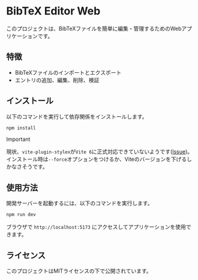 # BibTeX Editor Web

このプロジェクトは、BibTeXファイルを簡単に編集・管理するためのWebアプリケーションです。

## 特徴

- BibTeXファイルのインポートとエクスポート
- エントリの追加、編集、削除、検証

## インストール

以下のコマンドを実行して依存関係をインストールします。

```bash
npm install
```
> [!IMPORTANT]
> 現状、`vite-plugin-stylex`が`Vite 6`に正式対応できていないようです([Issue](https://github.com/HorusGoul/vite-plugin-stylex/issues/97))。インストール時は`--force`オプションをつけるか、Viteのバージョンを下げるしかなさそうです。

## 使用方法

開発サーバーを起動するには、以下のコマンドを実行します。

```bash
npm run dev
```

ブラウザで `http://localhost:5173` にアクセスしてアプリケーションを使用できます。

## ライセンス

このプロジェクトはMITライセンスの下で公開されています。
